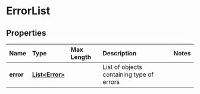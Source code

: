 # ErrorList

## Properties <a name="properties"></a>

| Name | Type | Max Length | Description | Notes |
| :--- | :--- | :--------- | :---------- | :---- |
| **error** | [**List&lt;Error&gt;**](Error.md) | | List of objects containing type of errors | |
